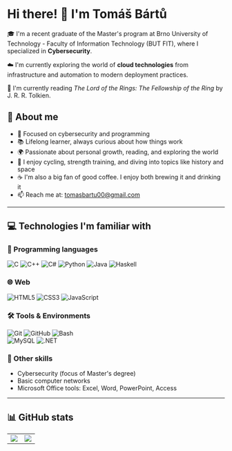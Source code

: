 # Hi there! 👋 I'm Tomáš Bártů

🎓 I'm a recent graduate of the Master's program at Brno University of Technology - Faculty of Information Technology (BUT FIT), where I specialized in **Cybersecurity**.

☁️ I'm currently exploring the world of **cloud technologies** from infrastructure and automation to modern deployment practices.

📖 I'm currently reading _The Lord of the Rings: The Fellowship of the Ring_ by J. R. R. Tolkien.

## 🔎 About me

- 🧠 Focused on cybersecurity and programming
- 📚 Lifelong learner, always curious about how things work
- 🌍 Passionate about personal growth, reading, and exploring the world  
- 🚴 I enjoy cycling, strength training, and diving into topics like history and space  
- ☕ I'm also a big fan of good coffee. I enjoy both brewing it and drinking it
- 📫 Reach me at: [tomasbartu00@gmail.com](tomasbartu00@gmail.com)

---

## 💻 Technologies I'm familiar with

### 🧠 Programming languages  
![C](https://img.shields.io/badge/C-00599C?style=for-the-badge&logo=c&logoColor=white)
![C++](https://img.shields.io/badge/C++-00599C?style=for-the-badge&logo=c%2B%2B&logoColor=white)
![C#](https://img.shields.io/badge/C%23-239120?style=for-the-badge&logo=c-sharp&logoColor=white)
![Python](https://img.shields.io/badge/Python-3776AB?style=for-the-badge&logo=python&logoColor=white)
![Java](https://img.shields.io/badge/Java-007396?style=for-the-badge&logo=java&logoColor=white)
![Haskell](https://img.shields.io/badge/Haskell-5D4F85?style=for-the-badge&logo=haskell&logoColor=white)  

### 🌐 Web  
![HTML5](https://img.shields.io/badge/HTML5-E34F26?style=for-the-badge&logo=html5&logoColor=white)
![CSS3](https://img.shields.io/badge/CSS3-1572B6?style=for-the-badge&logo=css3&logoColor=white)
![JavaScript](https://img.shields.io/badge/JavaScript-F7DF1E?style=for-the-badge&logo=javascript&logoColor=black)

### 🛠 Tools & Environments  
![Git](https://img.shields.io/badge/Git-F05032?style=for-the-badge&logo=git&logoColor=white)
![GitHub](https://img.shields.io/badge/GitHub-181717?style=for-the-badge&logo=github&logoColor=white)
![Bash](https://img.shields.io/badge/Shell-Bash-4EAA25?style=for-the-badge&logo=gnubash&logoColor=white)  
![MySQL](https://img.shields.io/badge/MySQL-4479A1?style=for-the-badge&logo=mysql&logoColor=fff)
![.NET](https://img.shields.io/badge/.NET-512BD4?style=for-the-badge&logo=dotnet&logoColor=fff)

### 🔐 Other skills  
- Cybersecurity (focus of Master's degree)  
- Basic computer networks  
- Microsoft Office tools: Excel, Word, PowerPoint, Access


---

## 📊 GitHub stats

<table>
  <tr>
    <td>
      <img src="https://github-readme-stats.vercel.app/api?username=paetricc&count_private=true&hide=contribs&show_icons=true&theme=dracula&include_all_commits=true&disable_animations=true&rank_icon=github" />
    </td>
    <td>
      <img src="https://github-readme-stats.vercel.app/api/top-langs/?username=paetricc&langs_count=10&layout=compact&theme=dracula" />
    </td>
  </tr>
</table>
